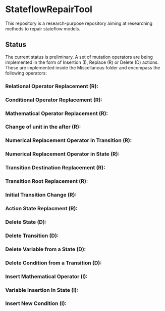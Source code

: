 # StateflowRepairTool

This repository is a research-purpose repository aiming at researching methods to repair stateflow models. 

## Status

The current status is preliminary. A set of mutation operators are being implemented in the form of Insertion (I), Replace (R) or Delete (D) actions. These are implemented inside the Miscellanous folder and encompass the following operators:

### Relational Operator Replacement (R):

### Conditional Operator Replacement (R):

### Mathematical Operator Replacement (R):

### Change of unit in the after (R):

### Numerical Replacement Operator in Transition (R):

### Numerical Replacement Operator in State (R):

### Transition Destination Replacement (R):

### Transition Root Replacement (R):

### Initial Transition Change (R):

### Action State Replacment (R):

### Delete State (D):

### Delete Transition (D):

### Delete Variable from a State (D):

### Delete Condition from a Transition (D):

### Insert Mathematical Operator (I):

### Variable Insertion In State (I):

### Insert New Condition (I):
